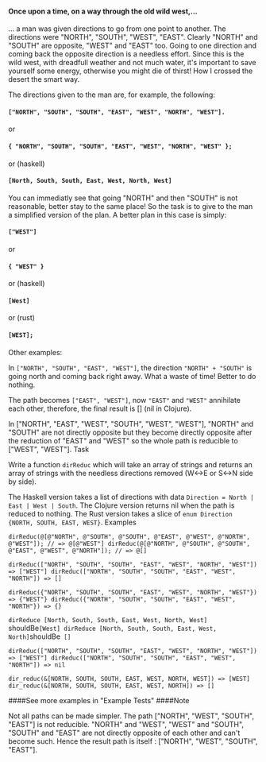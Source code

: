 #### Once upon a time, on a way through the old wild west,…

… a man was given directions to go from one point to another. The directions were "NORTH", "SOUTH", "WEST", "EAST". Clearly "NORTH" and "SOUTH" are opposite, "WEST" and "EAST" too. Going to one direction and coming back the opposite direction is a needless effort. Since this is the wild west, with dreadfull weather and not much water, it's important to save yourself some energy, otherwise you might die of thirst!
How I crossed the desert the smart way.

The directions given to the man are, for example, the following:

#### `["NORTH", "SOUTH", "SOUTH", "EAST", "WEST", "NORTH", "WEST"].`

or

#### `{ "NORTH", "SOUTH", "SOUTH", "EAST", "WEST", "NORTH", "WEST" };`

or (haskell)

#### `[North, South, South, East, West, North, West]`

You can immediatly see that going "NORTH" and then "SOUTH" is not reasonable, better stay to the same place! So the task is to give to the man a simplified version of the plan. A better plan in this case is simply:

#### `["WEST"]`

or

#### `{ "WEST" }`

or (haskell)

#### `[West]`

or (rust)

#### `[WEST];`

Other examples:

In `["NORTH", "SOUTH", "EAST", "WEST"]`, the direction `"NORTH" + "SOUTH"` is going north and coming back right away. What a waste of time! Better to do nothing.

The path becomes `["EAST", "WEST"]`, now `"EAST"` and `"WEST"` annihilate each other, therefore, the final result is [] (nil in Clojure).

In ["NORTH", "EAST", "WEST", "SOUTH", "WEST", "WEST"], "NORTH" and "SOUTH" are not directly opposite but they become directly opposite after the reduction of "EAST" and "WEST" so the whole path is reducible to ["WEST", "WEST"].
Task
    
Write a function `dirReduc` which will take an array of strings and returns an array of strings with the needless directions removed (W<->E or S<->N side by side).

The Haskell version takes a list of directions with data `Direction = North | East | West | South`. The Clojure version returns nil when the path is reduced to nothing. The Rust version takes a slice of `enum Direction {NORTH, SOUTH, EAST, WEST}`.
Examples

`dirReduc(@[@"NORTH", @"SOUTH", @"SOUTH", @"EAST", @"WEST", @"NORTH", @"WEST"]); // => @[@"WEST"]
dirReduc(@[@"NORTH", @"SOUTH", @"SOUTH", @"EAST", @"WEST", @"NORTH"]); // => @[]`

`dirReduc(["NORTH", "SOUTH", "SOUTH", "EAST", "WEST", "NORTH", "WEST"]) => ["WEST"]
dirReduc(["NORTH", "SOUTH", "SOUTH", "EAST", "WEST", "NORTH"]) => []`


`dirReduc({"NORTH", "SOUTH", "SOUTH", "EAST", "WEST", "NORTH", "WEST"}) => {"WEST"}
dirReduc({"NORTH", "SOUTH", "SOUTH", "EAST", "WEST", "NORTH"}) => {}`


`dirReduce [North, South, South, East, West, North, West] `shouldBe` [West]
dirReduce [North, South, South, East, West, North] `shouldBe` []`


`dirReduc(["NORTH", "SOUTH", "SOUTH", "EAST", "WEST", "NORTH", "WEST"]) => ["WEST"]
dirReduc(["NORTH", "SOUTH", "SOUTH", "EAST", "WEST", "NORTH"]) => nil`


`dir_reduc(&[NORTH, SOUTH, SOUTH, EAST, WEST, NORTH, WEST]) => [WEST]
dir_reduc(&[NORTH, SOUTH, SOUTH, EAST, WEST, NORTH]) => []`


####See more examples in "Example Tests"
####Note

Not all paths can be made simpler. The path ["NORTH", "WEST", "SOUTH", "EAST"] is not reducible. "NORTH" and "WEST", "WEST" and "SOUTH", "SOUTH" and "EAST" are not directly opposite of each other and can't become such. Hence the result path is itself : ["NORTH", "WEST", "SOUTH", "EAST"].
